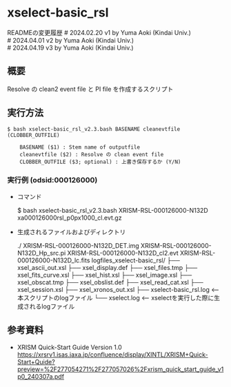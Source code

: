 # xselect-basic_rsl

READMEの変更履歴
\# 2024.02.20 v1 by Yuma Aoki (Kindai Univ.)  
\# 2024.04.01 v2 by Yuma Aoki (Kindai Univ.)  
\# 2024.04.19 v3 by Yuma Aoki (Kindai Univ.)  



## 概要

Resolve の clean2 event file と PI file を作成するスクリプト



## 実行方法

    $ bash xselect-basic_rsl_v2.3.bash BASENAME cleanevtfile (CLOBBER_OUTFILE)

        BASENAME ($1) : Stem name of outputfile
        cleanevtfile ($2) : Resolve の clean event file
        CLOBBER_OUTFILE ($3; optional) : 上書き保存するか (Y/N)


### 実行例 (odsid:000126000)

- コマンド

    $ bash xselect-basic_rsl_v2.3.bash XRISM-RSL-000126000-N132D xa000126000rsl_p0px1000_cl.evt.gz

- 生成されるファイルおよびディレクトリ

    ./
    XRISM-RSL-000126000-N132D_DET.img
    XRISM-RSL-000126000-N132D_Hp_src.pi
    XRISM-RSL-000126000-N132D_cl2.evt
    XRISM-RSL-000126000-N132D_lc.fits
    logfiles_xselect-basic_rsl/
    ├── xsel_ascii_out.xsl
    ├── xsel_display.def
    ├── xsel_files.tmp
    ├── xsel_fits_curve.xsl
    ├── xsel_hist.xsl
    ├── xsel_image.xsl
    ├── xsel_obscat.tmp
    ├── xsel_obslist.def
    ├── xsel_read_cat.xsl
    ├── xsel_session.xsl
    ├── xsel_xronos_out.xsl
    ├── xselect-basic_rsl.log   <-- 本スクリプトのlogファイル
    └── xselect.log             <-- xselectを実行した際に生成されるlogファイル



## 参考資料

- XRISM Quick-Start Guide Version 1.0
https://xrsrv1.isas.jaxa.jp/confluence/display/XINTL/XRISM+Quick-Start+Quide?preview=%2F277054271%2F277057026%2Fxrism_quick_start_guide_v1p0_240307a.pdf

